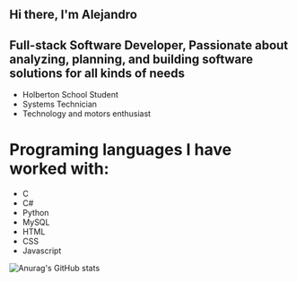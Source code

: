 ## Hi there, I'm Alejandro

## Full-stack Software Developer, Passionate about analyzing, planning, and building software solutions for all kinds of needs
* Holberton School Student
* Systems Technician
* Technology and motors enthusiast

# Programing languages I have worked with:
* C
* C#
* Python
* MySQL
* HTML
* CSS
* Javascript

![Anurag's GitHub stats](https://github-readme-stats.vercel.app/api?username=dondropo&show_icons=true&theme=merko)
